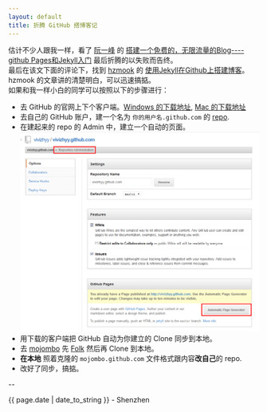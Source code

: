 ```yaml
---
layout: default
title: 折腾 GitHub 搭博客记
---
```


估计不少人跟我一样，看了 [阮一峰](ruanyifeng.com) 的 [搭建一个免费的，无限流量的Blog----github Pages和Jekyll入门](http://www.wumii.com/item/3LgSyDNH) 最后折腾的以失败而告终。  
最后在该文下面的评论下，找到 [hzmook](http://hzmook.github.com) 的 [使用Jekyll在Github上搭建博客](http://hzmook.github.com/2012/07/01/use-jekyll-build-blog-on-github.html)。hzmook 的文章讲的清楚明白，可以迅速搞掂。  
如果和我一样小白的同学可以按照以下的步骤进行：  
* 去 GitHub 的官网上下个客户端。[Windows 的下载地址](http://windows.github.com/), [Mac 的下载地址](http://mac.github.com/)  
* 去自己的 GitHub 账户，建一个名为 `你的用户名.github.com` 的 [repo](https://help.github.com/articles/create-a-repo).  
* 在建起来的 repo 的 Admin 中，建立一个自动的页面。  
![Alt 点击按钮创建自动的 Page](\image\QQ截图20120907122107.png)  
* 用下载的客户端把 GitHub 自动为你建立的 Clone 同步到本地。  
* 去 [mojombo](https://github.com/mojombo/mojombo.github.com) 先 [Folk](https://help.github.com/articles/fork-a-repo) 然后再 Clone 到本地。  
* **在本地** 照着克隆的 `mojombo.github.com` 文件格式跟内容**改自己**的 repo.  
* 改好了同步，搞掂。

--
<p class="meta">{{ page.date | date_to_string }} - Shenzhen</p>